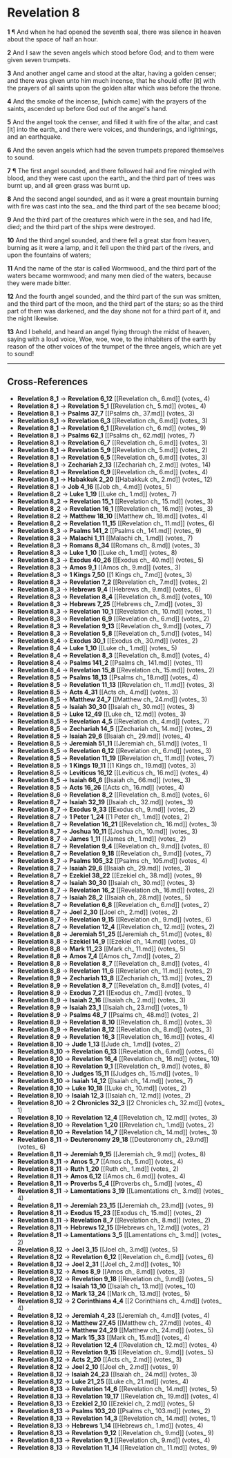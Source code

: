 # Revelation 8

**1** ¶ And when he had opened the seventh seal, there was silence in heaven about the space of half an hour.

**2** And I saw the seven angels which stood before God; and to them were given seven trumpets.

**3** And another angel came and stood at the altar, having a golden censer; and there was given unto him much incense, that he should offer [it] with the prayers of all saints upon the golden altar which was before the throne.

**4** And the smoke of the incense, [which came] with the prayers of the saints, ascended up before God out of the angel's hand.

**5** And the angel took the censer, and filled it with fire of the altar, and cast [it] into the earth_ and there were voices, and thunderings, and lightnings, and an earthquake.

**6** And the seven angels which had the seven trumpets prepared themselves to sound.

**7** ¶ The first angel sounded, and there followed hail and fire mingled with blood, and they were cast upon the earth_ and the third part of trees was burnt up, and all green grass was burnt up.

**8** And the second angel sounded, and as it were a great mountain burning with fire was cast into the sea_ and the third part of the sea became blood;

**9** And the third part of the creatures which were in the sea, and had life, died; and the third part of the ships were destroyed.

**10** And the third angel sounded, and there fell a great star from heaven, burning as it were a lamp, and it fell upon the third part of the rivers, and upon the fountains of waters;

**11** And the name of the star is called Wormwood_ and the third part of the waters became wormwood; and many men died of the waters, because they were made bitter.

**12** And the fourth angel sounded, and the third part of the sun was smitten, and the third part of the moon, and the third part of the stars; so as the third part of them was darkened, and the day shone not for a third part of it, and the night likewise.

**13** And I beheld, and heard an angel flying through the midst of heaven, saying with a loud voice, Woe, woe, woe, to the inhabiters of the earth by reason of the other voices of the trumpet of the three angels, which are yet to sound!

---

## Cross-References

- **Revelation 8_1** → **Revelation 6_12** [[Revelation ch_ 6.md]] (votes_ 4)
- **Revelation 8_1** → **Revelation 5_1** [[Revelation ch_ 5.md]] (votes_ 4)
- **Revelation 8_1** → **Psalms 37_7** [[Psalms ch_ 37.md]] (votes_ 3)
- **Revelation 8_1** → **Revelation 6_3** [[Revelation ch_ 6.md]] (votes_ 3)
- **Revelation 8_1** → **Revelation 6_1** [[Revelation ch_ 6.md]] (votes_ 9)
- **Revelation 8_1** → **Psalms 62_1** [[Psalms ch_ 62.md]] (votes_ 7)
- **Revelation 8_1** → **Revelation 6_7** [[Revelation ch_ 6.md]] (votes_ 3)
- **Revelation 8_1** → **Revelation 5_9** [[Revelation ch_ 5.md]] (votes_ 2)
- **Revelation 8_1** → **Revelation 6_5** [[Revelation ch_ 6.md]] (votes_ 3)
- **Revelation 8_1** → **Zechariah 2_13** [[Zechariah ch_ 2.md]] (votes_ 14)
- **Revelation 8_1** → **Revelation 6_9** [[Revelation ch_ 6.md]] (votes_ 4)
- **Revelation 8_1** → **Habakkuk 2_20** [[Habakkuk ch_ 2.md]] (votes_ 12)
- **Revelation 8_1** → **Job 4_16** [[Job ch_ 4.md]] (votes_ 5)
- **Revelation 8_2** → **Luke 1_19** [[Luke ch_ 1.md]] (votes_ 7)
- **Revelation 8_2** → **Revelation 15_1** [[Revelation ch_ 15.md]] (votes_ 3)
- **Revelation 8_2** → **Revelation 16_1** [[Revelation ch_ 16.md]] (votes_ 3)
- **Revelation 8_2** → **Matthew 18_10** [[Matthew ch_ 18.md]] (votes_ 4)
- **Revelation 8_2** → **Revelation 11_15** [[Revelation ch_ 11.md]] (votes_ 6)
- **Revelation 8_3** → **Psalms 141_2** [[Psalms ch_ 141.md]] (votes_ 9)
- **Revelation 8_3** → **Malachi 1_11** [[Malachi ch_ 1.md]] (votes_ 7)
- **Revelation 8_3** → **Romans 8_34** [[Romans ch_ 8.md]] (votes_ 3)
- **Revelation 8_3** → **Luke 1_10** [[Luke ch_ 1.md]] (votes_ 8)
- **Revelation 8_3** → **Exodus 40_26** [[Exodus ch_ 40.md]] (votes_ 5)
- **Revelation 8_3** → **Amos 9_1** [[Amos ch_ 9.md]] (votes_ 3)
- **Revelation 8_3** → **1 Kings 7_50** [[1 Kings ch_ 7.md]] (votes_ 3)
- **Revelation 8_3** → **Revelation 7_2** [[Revelation ch_ 7.md]] (votes_ 2)
- **Revelation 8_3** → **Hebrews 9_4** [[Hebrews ch_ 9.md]] (votes_ 6)
- **Revelation 8_3** → **Revelation 8_4** [[Revelation ch_ 8.md]] (votes_ 10)
- **Revelation 8_3** → **Hebrews 7_25** [[Hebrews ch_ 7.md]] (votes_ 3)
- **Revelation 8_3** → **Revelation 10_1** [[Revelation ch_ 10.md]] (votes_ 1)
- **Revelation 8_3** → **Revelation 6_9** [[Revelation ch_ 6.md]] (votes_ 2)
- **Revelation 8_3** → **Revelation 9_13** [[Revelation ch_ 9.md]] (votes_ 7)
- **Revelation 8_3** → **Revelation 5_8** [[Revelation ch_ 5.md]] (votes_ 14)
- **Revelation 8_4** → **Exodus 30_1** [[Exodus ch_ 30.md]] (votes_ 2)
- **Revelation 8_4** → **Luke 1_10** [[Luke ch_ 1.md]] (votes_ 5)
- **Revelation 8_4** → **Revelation 8_3** [[Revelation ch_ 8.md]] (votes_ 4)
- **Revelation 8_4** → **Psalms 141_2** [[Psalms ch_ 141.md]] (votes_ 11)
- **Revelation 8_4** → **Revelation 15_8** [[Revelation ch_ 15.md]] (votes_ 2)
- **Revelation 8_5** → **Psalms 18_13** [[Psalms ch_ 18.md]] (votes_ 4)
- **Revelation 8_5** → **Revelation 11_13** [[Revelation ch_ 11.md]] (votes_ 3)
- **Revelation 8_5** → **Acts 4_31** [[Acts ch_ 4.md]] (votes_ 3)
- **Revelation 8_5** → **Matthew 24_7** [[Matthew ch_ 24.md]] (votes_ 3)
- **Revelation 8_5** → **Isaiah 30_30** [[Isaiah ch_ 30.md]] (votes_ 3)
- **Revelation 8_5** → **Luke 12_49** [[Luke ch_ 12.md]] (votes_ 3)
- **Revelation 8_5** → **Revelation 4_5** [[Revelation ch_ 4.md]] (votes_ 7)
- **Revelation 8_5** → **Zechariah 14_5** [[Zechariah ch_ 14.md]] (votes_ 2)
- **Revelation 8_5** → **Isaiah 29_6** [[Isaiah ch_ 29.md]] (votes_ 4)
- **Revelation 8_5** → **Jeremiah 51_11** [[Jeremiah ch_ 51.md]] (votes_ 1)
- **Revelation 8_5** → **Revelation 6_12** [[Revelation ch_ 6.md]] (votes_ 3)
- **Revelation 8_5** → **Revelation 11_19** [[Revelation ch_ 11.md]] (votes_ 7)
- **Revelation 8_5** → **1 Kings 19_11** [[1 Kings ch_ 19.md]] (votes_ 3)
- **Revelation 8_5** → **Leviticus 16_12** [[Leviticus ch_ 16.md]] (votes_ 4)
- **Revelation 8_5** → **Isaiah 66_6** [[Isaiah ch_ 66.md]] (votes_ 3)
- **Revelation 8_5** → **Acts 16_26** [[Acts ch_ 16.md]] (votes_ 4)
- **Revelation 8_6** → **Revelation 8_2** [[Revelation ch_ 8.md]] (votes_ 6)
- **Revelation 8_7** → **Isaiah 32_19** [[Isaiah ch_ 32.md]] (votes_ 3)
- **Revelation 8_7** → **Exodus 9_33** [[Exodus ch_ 9.md]] (votes_ 2)
- **Revelation 8_7** → **1 Peter 1_24** [[1 Peter ch_ 1.md]] (votes_ 2)
- **Revelation 8_7** → **Revelation 16_21** [[Revelation ch_ 16.md]] (votes_ 3)
- **Revelation 8_7** → **Joshua 10_11** [[Joshua ch_ 10.md]] (votes_ 3)
- **Revelation 8_7** → **James 1_11** [[James ch_ 1.md]] (votes_ 2)
- **Revelation 8_7** → **Revelation 9_4** [[Revelation ch_ 9.md]] (votes_ 8)
- **Revelation 8_7** → **Revelation 9_18** [[Revelation ch_ 9.md]] (votes_ 7)
- **Revelation 8_7** → **Psalms 105_32** [[Psalms ch_ 105.md]] (votes_ 4)
- **Revelation 8_7** → **Isaiah 29_6** [[Isaiah ch_ 29.md]] (votes_ 3)
- **Revelation 8_7** → **Ezekiel 38_22** [[Ezekiel ch_ 38.md]] (votes_ 9)
- **Revelation 8_7** → **Isaiah 30_30** [[Isaiah ch_ 30.md]] (votes_ 3)
- **Revelation 8_7** → **Revelation 16_2** [[Revelation ch_ 16.md]] (votes_ 2)
- **Revelation 8_7** → **Isaiah 28_2** [[Isaiah ch_ 28.md]] (votes_ 5)
- **Revelation 8_7** → **Revelation 6_8** [[Revelation ch_ 6.md]] (votes_ 2)
- **Revelation 8_7** → **Joel 2_30** [[Joel ch_ 2.md]] (votes_ 2)
- **Revelation 8_7** → **Revelation 9_15** [[Revelation ch_ 9.md]] (votes_ 6)
- **Revelation 8_7** → **Revelation 12_4** [[Revelation ch_ 12.md]] (votes_ 2)
- **Revelation 8_8** → **Jeremiah 51_25** [[Jeremiah ch_ 51.md]] (votes_ 8)
- **Revelation 8_8** → **Ezekiel 14_9** [[Ezekiel ch_ 14.md]] (votes_ 0)
- **Revelation 8_8** → **Mark 11_23** [[Mark ch_ 11.md]] (votes_ 5)
- **Revelation 8_8** → **Amos 7_4** [[Amos ch_ 7.md]] (votes_ 2)
- **Revelation 8_8** → **Revelation 8_7** [[Revelation ch_ 8.md]] (votes_ 4)
- **Revelation 8_8** → **Revelation 11_6** [[Revelation ch_ 11.md]] (votes_ 2)
- **Revelation 8_9** → **Zechariah 13_8** [[Zechariah ch_ 13.md]] (votes_ 2)
- **Revelation 8_9** → **Revelation 8_7** [[Revelation ch_ 8.md]] (votes_ 4)
- **Revelation 8_9** → **Exodus 7_21** [[Exodus ch_ 7.md]] (votes_ 1)
- **Revelation 8_9** → **Isaiah 2_16** [[Isaiah ch_ 2.md]] (votes_ 3)
- **Revelation 8_9** → **Isaiah 23_1** [[Isaiah ch_ 23.md]] (votes_ 1)
- **Revelation 8_9** → **Psalms 48_7** [[Psalms ch_ 48.md]] (votes_ 2)
- **Revelation 8_9** → **Revelation 8_10** [[Revelation ch_ 8.md]] (votes_ 3)
- **Revelation 8_9** → **Revelation 8_12** [[Revelation ch_ 8.md]] (votes_ 3)
- **Revelation 8_9** → **Revelation 16_3** [[Revelation ch_ 16.md]] (votes_ 4)
- **Revelation 8_10** → **Jude 1_13** [[Jude ch_ 1.md]] (votes_ 2)
- **Revelation 8_10** → **Revelation 6_13** [[Revelation ch_ 6.md]] (votes_ 6)
- **Revelation 8_10** → **Revelation 16_4** [[Revelation ch_ 16.md]] (votes_ 10)
- **Revelation 8_10** → **Revelation 9_1** [[Revelation ch_ 9.md]] (votes_ 8)
- **Revelation 8_10** → **Judges 15_11** [[Judges ch_ 15.md]] (votes_ 1)
- **Revelation 8_10** → **Isaiah 14_12** [[Isaiah ch_ 14.md]] (votes_ 7)
- **Revelation 8_10** → **Luke 10_18** [[Luke ch_ 10.md]] (votes_ 2)
- **Revelation 8_10** → **Isaiah 12_3** [[Isaiah ch_ 12.md]] (votes_ 2)
- **Revelation 8_10** → **2 Chronicles 32_3** [[2 Chronicles ch_ 32.md]] (votes_ 1)
- **Revelation 8_10** → **Revelation 12_4** [[Revelation ch_ 12.md]] (votes_ 3)
- **Revelation 8_10** → **Revelation 1_20** [[Revelation ch_ 1.md]] (votes_ 2)
- **Revelation 8_10** → **Revelation 14_7** [[Revelation ch_ 14.md]] (votes_ 3)
- **Revelation 8_11** → **Deuteronomy 29_18** [[Deuteronomy ch_ 29.md]] (votes_ 6)
- **Revelation 8_11** → **Jeremiah 9_15** [[Jeremiah ch_ 9.md]] (votes_ 8)
- **Revelation 8_11** → **Amos 5_7** [[Amos ch_ 5.md]] (votes_ 4)
- **Revelation 8_11** → **Ruth 1_20** [[Ruth ch_ 1.md]] (votes_ 2)
- **Revelation 8_11** → **Amos 6_12** [[Amos ch_ 6.md]] (votes_ 4)
- **Revelation 8_11** → **Proverbs 5_4** [[Proverbs ch_ 5.md]] (votes_ 4)
- **Revelation 8_11** → **Lamentations 3_19** [[Lamentations ch_ 3.md]] (votes_ 4)
- **Revelation 8_11** → **Jeremiah 23_15** [[Jeremiah ch_ 23.md]] (votes_ 9)
- **Revelation 8_11** → **Exodus 15_23** [[Exodus ch_ 15.md]] (votes_ 2)
- **Revelation 8_11** → **Revelation 8_7** [[Revelation ch_ 8.md]] (votes_ 2)
- **Revelation 8_11** → **Hebrews 12_15** [[Hebrews ch_ 12.md]] (votes_ 2)
- **Revelation 8_11** → **Lamentations 3_5** [[Lamentations ch_ 3.md]] (votes_ 2)
- **Revelation 8_12** → **Joel 3_15** [[Joel ch_ 3.md]] (votes_ 5)
- **Revelation 8_12** → **Revelation 6_12** [[Revelation ch_ 6.md]] (votes_ 6)
- **Revelation 8_12** → **Joel 2_31** [[Joel ch_ 2.md]] (votes_ 10)
- **Revelation 8_12** → **Amos 8_9** [[Amos ch_ 8.md]] (votes_ 3)
- **Revelation 8_12** → **Revelation 9_18** [[Revelation ch_ 9.md]] (votes_ 5)
- **Revelation 8_12** → **Isaiah 13_10** [[Isaiah ch_ 13.md]] (votes_ 10)
- **Revelation 8_12** → **Mark 13_24** [[Mark ch_ 13.md]] (votes_ 5)
- **Revelation 8_12** → **2 Corinthians 4_4** [[2 Corinthians ch_ 4.md]] (votes_ 4)
- **Revelation 8_12** → **Jeremiah 4_23** [[Jeremiah ch_ 4.md]] (votes_ 4)
- **Revelation 8_12** → **Matthew 27_45** [[Matthew ch_ 27.md]] (votes_ 4)
- **Revelation 8_12** → **Matthew 24_29** [[Matthew ch_ 24.md]] (votes_ 5)
- **Revelation 8_12** → **Mark 15_33** [[Mark ch_ 15.md]] (votes_ 4)
- **Revelation 8_12** → **Revelation 12_4** [[Revelation ch_ 12.md]] (votes_ 4)
- **Revelation 8_12** → **Revelation 9_15** [[Revelation ch_ 9.md]] (votes_ 5)
- **Revelation 8_12** → **Acts 2_20** [[Acts ch_ 2.md]] (votes_ 3)
- **Revelation 8_12** → **Joel 2_10** [[Joel ch_ 2.md]] (votes_ 9)
- **Revelation 8_12** → **Isaiah 24_23** [[Isaiah ch_ 24.md]] (votes_ 3)
- **Revelation 8_12** → **Luke 21_25** [[Luke ch_ 21.md]] (votes_ 4)
- **Revelation 8_13** → **Revelation 14_6** [[Revelation ch_ 14.md]] (votes_ 5)
- **Revelation 8_13** → **Revelation 19_17** [[Revelation ch_ 19.md]] (votes_ 4)
- **Revelation 8_13** → **Ezekiel 2_10** [[Ezekiel ch_ 2.md]] (votes_ 5)
- **Revelation 8_13** → **Psalms 103_20** [[Psalms ch_ 103.md]] (votes_ 2)
- **Revelation 8_13** → **Revelation 14_3** [[Revelation ch_ 14.md]] (votes_ 1)
- **Revelation 8_13** → **Hebrews 1_14** [[Hebrews ch_ 1.md]] (votes_ 4)
- **Revelation 8_13** → **Revelation 9_12** [[Revelation ch_ 9.md]] (votes_ 9)
- **Revelation 8_13** → **Revelation 9_1** [[Revelation ch_ 9.md]] (votes_ 4)
- **Revelation 8_13** → **Revelation 11_14** [[Revelation ch_ 11.md]] (votes_ 9)
